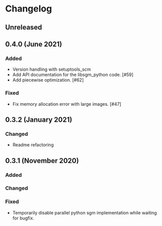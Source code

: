# Changelog

## Unreleased

## 0.4.0 (June 2021)

### Added

- Version handling with setuptools_scm 
- Add API documentation for the libsgm_python code. [#59]
- Add piecewise optimization. [#62]

### Fixed

- Fix memory allocation error with large images. [#47]

## 0.3.2 (January 2021)

### Changed

- Readme refactoring

## 0.3.1 (November 2020)

### Added

### Changed

### Fixed

- Temporarily disable parallel python sgm implementation while waiting for bugfix.


